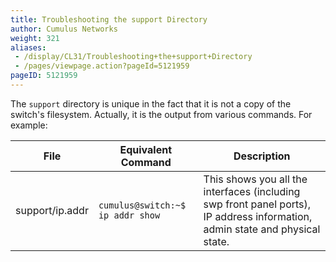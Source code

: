 ```yaml
---
title: Troubleshooting the support Directory
author: Cumulus Networks
weight: 321
aliases:
 - /display/CL31/Troubleshooting+the+support+Directory
 - /pages/viewpage.action?pageId=5121959
pageID: 5121959
---
```

The `support` directory is unique in the fact that it is not a copy of
the switch's filesystem. Actually, it is the output from various
commands. For example:

| File            | Equivalent Command               | Description                                                                                                                  |
| --------------- | -------------------------------- | ---------------------------------------------------------------------------------------------------------------------------- |
| support/ip.addr | `cumulus@switch:~$ ip addr show` | This shows you all the interfaces (including swp front panel ports), IP address information, admin state and physical state. |

